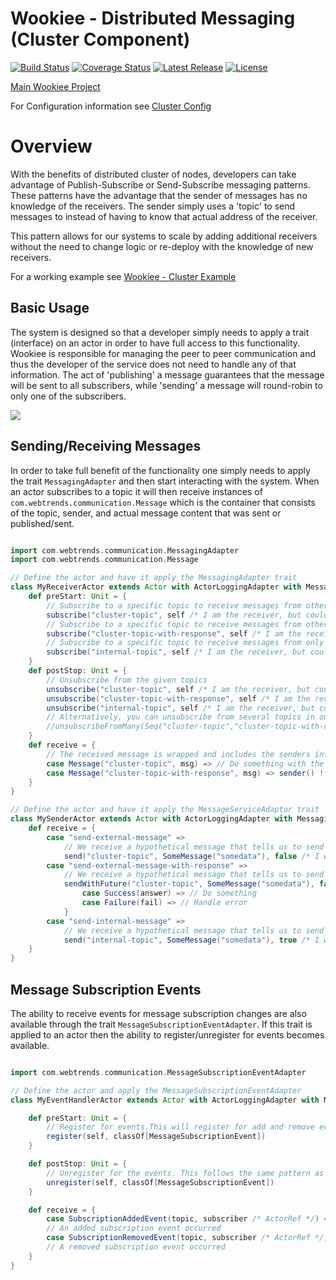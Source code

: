 # Wookiee - Distributed Messaging (Cluster Component)

[![Build Status](https://travis-ci.org/Webtrends/wookiee-metrics.svg?branch=master)](https://travis-ci.org/Webtrends/wookiee-kafka) [![Coverage Status](https://coveralls.io/repos/Webtrends/wookiee-kafka/badge.svg?branch=master&service=github)](https://coveralls.io/github/Webtrends/wookiee-kafka?branch=master) [![Latest Release](https://img.shields.io/github/release/webtrends/wookiee-kafka.svg)](https://github.com/Webtrends/wookiee-kafka/releases) [![License](http://img.shields.io/:license-Apache%202-red.svg)](http://www.apache.org/licenses/LICENSE-2.0.txt)

[Main Wookiee Project](https://github.com/Webtrends/wookiee)

For Configuration information see [Cluster Config](docs/config.md)

# Overview

With the benefits of distributed cluster of nodes, developers can take advantage of Publish-Subscribe or Send-Subscribe
messaging patterns. These patterns have the advantage that the sender of messages has no knowledge of the receivers.
The sender simply uses a 'topic' to send messages to instead of having to know that actual address of the receiver.

This pattern allows for our systems to scale by adding additional receivers without the need to change logic or
re-deploy with the knowledge of new receivers.

For a working example see [Wookiee - Cluster Example](../../examples/example-cluster)

## Basic Usage

The system is designed so that a developer simply needs to apply a trait (interface) on an actor in order to have full
access to this functionality. Wookiee is responsible for managing the peer to peer communication and thus
the developer of the service does not need to handle any of that information. The act of 'publishing' a message
guarantees that the message will be sent to all subscribers, while 'sending' a message will round-robin to only one of
the subscribers.

![](https://webtrends.jiveon.com/servlet/JiveServlet/showImage/102-29731-8-12519/temp.png)

## Sending/Receiving Messages

In order to take full benefit of the functionality one simply needs to apply the trait `MessagingAdapter` and
then start interacting with the system. When an actor subscribes to a topic it will then receive instances of
`com.webtrends.communication.Message` which is the container that consists of the topic, sender, and
actual message content that was sent or published/sent.

```scala

import com.webtrends.communication.MessagingAdapter
import com.webtrends.communication.Message

// Define the actor and have it apply the MessagingAdapter trait
class MyReceiverActor extends Actor with ActorLoggingAdapter with MessagingAdapter {
    def preStart: Unit = {
        // Subscribe to a specific topic to receive messages from other nodes in the cluster
        subscribe("cluster-topic", self /* I am the receiver, but could be another ActorRef */, false /* this is a subscription for messages from other cluster nodes */)
        // Subscribe to a specific topic to receive messages from other nodes in the cluster and the sender expects a response
        subscribe("cluster-topic-with-response", self /* I am the receiver, but could be another ActorRef */, false /* this is a subscription for messages from other cluster nodes */)
        // Subscribe to a specific topic to receive messages from only within this node
        subscribe("internal-topic", self /* I am the receiver, but could be another ActorRef */, true/* this is a subscription for messages from only this node*/)
    }
    def postStop: Unit = {
        // Unsubscribe from the given topics
        unsubscribe("cluster-topic", self /* I am the receiver, but could be another ActorRef */)
        unsubscribe("cluster-topic-with-response", self /* I am the receiver, but could be another ActorRef */)
        unsubscribe("internal-topic", self /* I am the receiver, but could be another ActorRef */)
        // Alternatively, you can unsubscribe from several topics in one call
        //unsubscribeFromMany(Seq("cluster-topic","cluster-topic-with-response", "internal-topic"), self)
    }
    def receive = {
        // The received message is wrapped and includes the senders information as well as the topic and actual message
        case Message("cluster-topic", msg) => // Do something with the message now
        case Message("cluster-topic-with-response", msg) => sender() ! "an answer"
    }
}

// Define the actor and have it apply the MessageServiceAdaptor trait
class MySenderActor extends Actor with ActorLoggingAdapter with MessagingAdapter {
    def receive = {
        case "send-external-message" =>
            // We receive a hypothetical message that tells us to send off a message for a given topic
            send("cluster-topic", SomeMessage("somedata"), false /* I wanted this message to not be handled locally */)
        case "send-external-message-with-response" =>
            // We receive a hypothetical message that tells us to send off a message for a given topic and uses a future to handle the response
            sendWithFuture("cluster-topic", SomeMessage("somedata"), false /* I wanted this message to not be handled locally */).onComplete {
                case Success(answer) => // Do something
                case Failure(fail) => // Handle error
            }
        case "send-internal-message" =>
            // We receive a hypothetical message that tells us to send off a message for a given topic
            send("internal-topic", SomeMessage("somedata"), true /* I wanted this message to be handled locally */)
    }
}

```

## Message Subscription Events
The ability to receive events for message subscription changes are also available through the trait
`MessageSubscriptionEventAdapter`. If this trait is applied to an actor then the ability to register/unregister
for events becomes available.

```scala

import com.webtrends.communication.MessageSubscriptionEventAdapter

// Define the actor and apply the MessageSubscriptionEventAdapter
class MyEventHandlerActor extends Actor with ActorLoggingAdapter with MessageSubscriptionEventAdapter {

    def preStart: Unit = {
        // Register for events.This will register for add and remove events, but you can also register for a specific event (e.g. classOf[SubscriptionAddedEvent]).
        register(self, classOf[MessageSubscriptionEvent])
    }

    def postStop: Unit = {
        // Unregister for the events. This follows the same pattern as registered that is described above
        unregister(self, classOf[MessageSubscriptionEvent])
    }

    def receive = {
        case SubscriptionAddedEvent(topic, subscriber /* ActorRef */) =>
        // An added subscription event occurred
        case SubscriptionRemovedEvent(topic, subscriber /* ActorRef */) =>
        // A removed subscription event occurred
    }
}

```